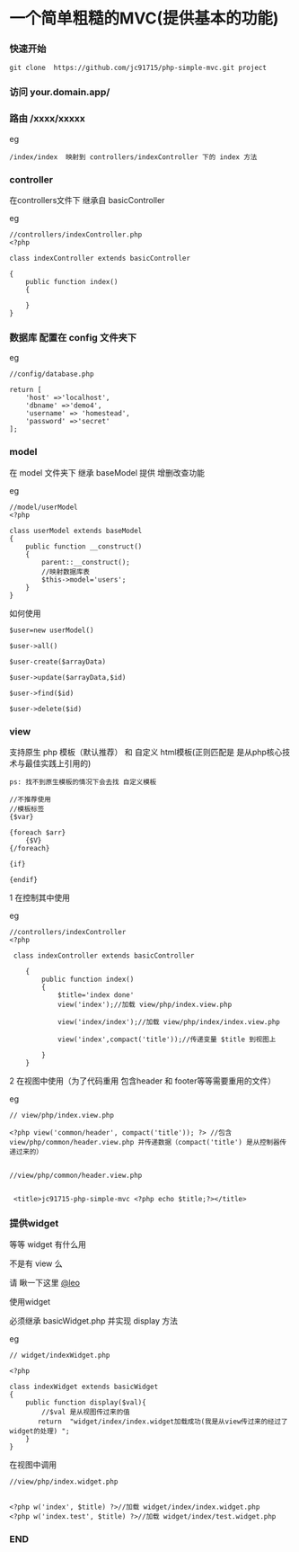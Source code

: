 
# 一个简单粗糙的MVC(提供基本的功能)


### 快速开始

    git clone  https://github.com/jc91715/php-simple-mvc.git project
    
 
### 访问 your.domain.app/


### 路由 /xxxx/xxxxx


eg

    /index/index  映射到 controllers/indexController 下的 index 方法
    

### controller 

  在controllers文件下 继承自 basicController

eg

    //controllers/indexController.php
    <?php
    
    class indexController extends basicController
    
    {
        public function index()
        {
            
        }
    }
    
### 数据库 配置在 config 文件夹下

eg

    //config/database.php
    
    return [
        'host' =>'localhost',
        'dbname' =>'demo4',
        'username' => 'homestead',
        'password' =>'secret'
    ];
    
  
  
### model
 
 在 model 文件夹下 继承 baseModel 提供 增删改查功能
 
eg
 
    //model/userModel
    <?php
    
    class userModel extends baseModel
    {
        public function __construct()
        {
            parent::__construct();
            //映射数据库表
            $this->model='users';
        }
    }
    
    
如何使用 
  
    $user=new userModel()
    
    $user->all()
    
    $user-create($arrayData)
    
    $user->update($arrayData,$id)
    
    $user->find($id)
    
    $user->delete($id)
    
### view  

支持原生 php 模板（默认推荐） 和 自定义 html模板(正则匹配是 是从php核心技术与最佳实践上引用的)
    
    
    ps: 找不到原生模板的情况下会去找 自定义模板
    
    //不推荐使用
    //模板标签
    {$var}
    
    {foreach $arr}
        {$V}
    {/foreach}
    
    {if}
    
    {endif}
    



1 在控制其中使用
    
  eg
  
    //controllers/indexController
    <?php
    
     class indexController extends basicController
        
        {
            public function index()
            {
                $title='index done'
                view('index');//加载 view/php/index.view.php
                
                view('index/index');//加载 view/php/index/index.view.php
                
                view('index',compact('title'));//传递变量 $title 到视图上
                
            }
        }
        
        
2 在视图中使用（为了代码重用  包含header 和 footer等等需要重用的文件）


eg 
    
    // view/php/index.view.php

    <?php view('common/header', compact('title')); ?> //包含 view/php/common/header.view.php 并传递数据（compact('title') 是从控制器传递过来的）

  
    //view/php/common/header.view.php
       
       
     <title>jc91715-php-simple-mvc <?php echo $title;?></title>
     
     
     
### 提供widget 

等等 widget 有什么用 
 
不是有 view 么
 
 
请 瞅一下这里 [@leo](http://leo108.github.io/SinglePHP/doc.html#widget)


使用widget 

必须继承 basicWidget.php 并实现 display 方法


eg

    // widget/indexWidget.php
    
    <?php
    
    class indexWidget extends basicWidget
    {
        public function display($val){
            //$val 是从视图传过来的值
           return  "widget/index/index.widget加载成功(我是从view传过来的经过了widget的处理) ";
        }
    }
    
    
    
在视图中调用

    //view/php/index.widget.php
    
    
    <?php w('index', $title) ?>//加载 widget/index/index.widget.php
    <?php w('index.test', $title) ?>//加载 widget/index/test.widget.php
    
    
    
### END
    
    

    


    
    
    
 

   

    

    



    

    
